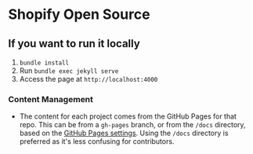 Shopify Open Source
=====================

If you want to run it locally
--
1. `bundle install`
1. Run `bundle exec jekyll serve`
1. Access the page at `http://localhost:4000`


### Content Management
- The content for each project comes from the GitHub Pages for that repo.
This can be from a `gh-pages` branch, or from the `/docs` directory, based on the [GitHub Pages settings].
Using the `/docs` directory is preferred as it's less confusing for contributors.

[GitHub Pages settings]: https://help.github.com/en/github/working-with-github-pages/configuring-a-publishing-source-for-your-github-pages-site


